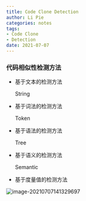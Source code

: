 ```yaml
---
title: Code Clone Detection
author: Li Pie
categories: notes
tags: 
- Code Clone
- Detection
date: 2021-07-07
---
```




### 代码相似性检测方法

- 基于文本的检测方法

  String

- 基于词法的检测方法

  Token

- 基于语法的检测方法

  Tree

- 基于语义的检测方法

  Semantic

- 基于度量值的检测方法

  

![image-20210707141329697](https://cdn.jsdelivr.net/gh/Victue/PaperBlog@main/source/images/Code_Clone-Detection/Code_Clone-Detection_1.png)

